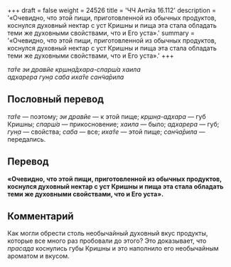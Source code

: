+++
draft = false
weight = 24526
title = 'ЧЧ Антйа 16.112'
description = '«Очевидно, что этой пищи, приготовленной из обычных продуктов, коснулся духовный нектар с уст Кришны и пища эта стала обладать теми же духовными свойствами, что и Его уста».'
summary = '«Очевидно, что этой пищи, приготовленной из обычных продуктов, коснулся духовный нектар с уст Кришны и пища эта стала обладать теми же духовными свойствами, что и Его уста».'
+++

_та̄те эи дравйе кр̣шн̣а̄дхара-спарш́а хаила  
адхарера гун̣а саба иха̄те сан̃ча̄рила_

## Пословный перевод

_та̄те_ — поэтому; _эи_ _дравйе_ — к этой пище; _кр̣шн̣а_\-_адхара_ — губ Кришны; _спарш́а_ — прикосновение; _хаила_ — было; _адхарера_ — губ; _гун̣а_ — свойства; _саба_ — все; _иха̄те_ — этой пище; _сан̃ча̄рила_ — передались.

## Перевод

**«Очевидно, что этой пищи, приготовленной из обычных продуктов, коснулся духовный нектар с уст Кришны и пища эта стала обладать теми же духовными свойствами, что и Его уста».**

## Комментарий

Как могли обрести столь необычайный духовный вкус продукты, которые все много раз пробовали до этого? Это доказывает, что _прасада_ коснулись губы Кришны и это наполнило его необычайным ароматом и вкусом.
